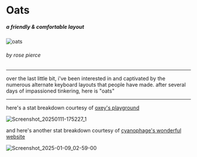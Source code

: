 # **Oats** 
##### a friendly & comfortable layout  

![oats](https://github.com/user-attachments/assets/76e9c39d-8684-4812-8887-f91c583ed7ed)

###### by rose pierce
---
over the last little bit, i've been interested in and captivated by the numerous alternate keyboard layouts that people have made. 
after several days of impassioned tinkering, here is "oats"

---
here's a stat breakdown courtesy of [oxey's playground](https://oxey.dev/playground/index.html)

![Screenshot_20250111-175227_1](https://github.com/user-attachments/assets/e4257e21-c160-4c47-85d2-1b376a5c0a83)

and here's another stat breakdown
courtesy of [cyanophage's wonderful website](https://cyanophage.github.io/playground.html?layout=xqdfjzpluy%5Coatsgbnrei%3B%2C-mcvkhw%2F.%5E%27&mode=ergo&lan=english)
 
![Screenshot_2025-01-09_02-59-00](https://github.com/user-attachments/assets/9721ee61-7a06-4da6-9952-daf94180c1d5)


